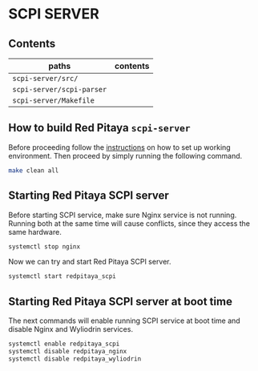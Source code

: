 # SCPI SERVER

## Contents

| paths                         | contents
|-------------------------------|---------
| `scpi-server/src/`            |
| `scpi-server/scpi-parser`     |
| `scpi-server/Makefile`        |


## How to build Red Pitaya `scpi-server`
Before proceeding follow the [instructions](http://wiki.redpitaya.com/index.php?title=Red_Pitaya_OS) on how to set up working environment.
Then proceed by simply running the following command.
```bash
make clean all
``` 

## Starting Red Pitaya SCPI server

Before starting SCPI service, make sure Nginx service is not running. Running both at the same time will cause conflicts, since they access the same hardware.
```bash
systemctl stop nginx
```
Now we can try and start Red Pitaya SCPI server.
```bash
systemctl start redpitaya_scpi
```

## Starting Red Pitaya SCPI server at boot time

The next commands will enable running SCPI service at boot time and disable Nginx and Wyliodrin services.
```bash
systemctl enable redpitaya_scpi
systemctl disable redpitaya_nginx
systemctl disable redpitaya_wyliodrin
```
